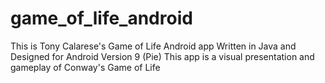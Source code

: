 # game_of_life_android
This is Tony Calarese's Game of Life Android app 
Written in Java and Designed for Android Version 9 (Pie)
This app is a visual presentation and gameplay of Conway's Game of Life
